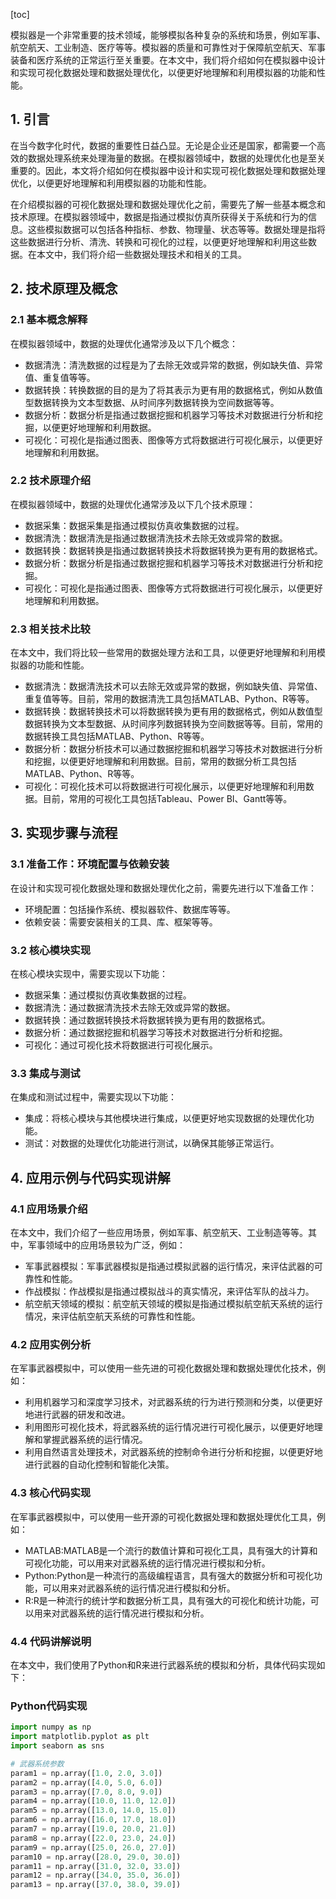 
[toc]                    
                
                
模拟器是一个非常重要的技术领域，能够模拟各种复杂的系统和场景，例如军事、航空航天、工业制造、医疗等等。模拟器的质量和可靠性对于保障航空航天、军事装备和医疗系统的正常运行至关重要。在本文中，我们将介绍如何在模拟器中设计和实现可视化数据处理和数据处理优化，以便更好地理解和利用模拟器的功能和性能。

## 1. 引言

在当今数字化时代，数据的重要性日益凸显。无论是企业还是国家，都需要一个高效的数据处理系统来处理海量的数据。在模拟器领域中，数据的处理优化也是至关重要的。因此，本文将介绍如何在模拟器中设计和实现可视化数据处理和数据处理优化，以便更好地理解和利用模拟器的功能和性能。

在介绍模拟器的可视化数据处理和数据处理优化之前，需要先了解一些基本概念和技术原理。在模拟器领域中，数据是指通过模拟仿真所获得关于系统和行为的信息。这些模拟数据可以包括各种指标、参数、物理量、状态等等。数据处理是指将这些数据进行分析、清洗、转换和可视化的过程，以便更好地理解和利用这些数据。在本文中，我们将介绍一些数据处理技术和相关的工具。

## 2. 技术原理及概念

### 2.1 基本概念解释

在模拟器领域中，数据的处理优化通常涉及以下几个概念：

- 数据清洗：清洗数据的过程是为了去除无效或异常的数据，例如缺失值、异常值、重复值等等。
- 数据转换：转换数据的目的是为了将其表示为更有用的数据格式，例如从数值型数据转换为文本型数据、从时间序列数据转换为空间数据等等。
- 数据分析：数据分析是指通过数据挖掘和机器学习等技术对数据进行分析和挖掘，以便更好地理解和利用数据。
- 可视化：可视化是指通过图表、图像等方式将数据进行可视化展示，以便更好地理解和利用数据。

### 2.2 技术原理介绍

在模拟器领域中，数据的处理优化通常涉及以下几个技术原理：

- 数据采集：数据采集是指通过模拟仿真收集数据的过程。
- 数据清洗：数据清洗是指通过数据清洗技术去除无效或异常的数据。
- 数据转换：数据转换是指通过数据转换技术将数据转换为更有用的数据格式。
- 数据分析：数据分析是指通过数据挖掘和机器学习等技术对数据进行分析和挖掘。
- 可视化：可视化是指通过图表、图像等方式将数据进行可视化展示，以便更好地理解和利用数据。

### 2.3 相关技术比较

在本文中，我们将比较一些常用的数据处理方法和工具，以便更好地理解和利用模拟器的功能和性能。

- 数据清洗：数据清洗技术可以去除无效或异常的数据，例如缺失值、异常值、重复值等等。目前，常用的数据清洗工具包括MATLAB、Python、R等等。
- 数据转换：数据转换技术可以将数据转换为更有用的数据格式，例如从数值型数据转换为文本型数据、从时间序列数据转换为空间数据等等。目前，常用的数据转换工具包括MATLAB、Python、R等等。
- 数据分析：数据分析技术可以通过数据挖掘和机器学习等技术对数据进行分析和挖掘，以便更好地理解和利用数据。目前，常用的数据分析工具包括MATLAB、Python、R等等。
- 可视化：可视化技术可以将数据进行可视化展示，以便更好地理解和利用数据。目前，常用的可视化工具包括Tableau、Power BI、Gantt等等。

## 3. 实现步骤与流程

### 3.1 准备工作：环境配置与依赖安装

在设计和实现可视化数据处理和数据处理优化之前，需要先进行以下准备工作：

- 环境配置：包括操作系统、模拟器软件、数据库等等。
- 依赖安装：需要安装相关的工具、库、框架等等。

### 3.2 核心模块实现

在核心模块实现中，需要实现以下功能：

- 数据采集：通过模拟仿真收集数据的过程。
- 数据清洗：通过数据清洗技术去除无效或异常的数据。
- 数据转换：通过数据转换技术将数据转换为更有用的数据格式。
- 数据分析：通过数据挖掘和机器学习等技术对数据进行分析和挖掘。
- 可视化：通过可视化技术将数据进行可视化展示。

### 3.3 集成与测试

在集成和测试过程中，需要实现以下功能：

- 集成：将核心模块与其他模块进行集成，以便更好地实现数据的处理优化功能。
- 测试：对数据的处理优化功能进行测试，以确保其能够正常运行。

## 4. 应用示例与代码实现讲解

### 4.1 应用场景介绍

在本文中，我们介绍了一些应用场景，例如军事、航空航天、工业制造等等。其中，军事领域中的应用场景较为广泛，例如：

- 军事武器模拟：军事武器模拟是指通过模拟武器的运行情况，来评估武器的可靠性和性能。
- 作战模拟：作战模拟是指通过模拟战斗的真实情况，来评估军队的战斗力。
- 航空航天领域的模拟：航空航天领域的模拟是指通过模拟航空航天系统的运行情况，来评估航空航天系统的可靠性和性能。

### 4.2 应用实例分析

在军事武器模拟中，可以使用一些先进的可视化数据处理和数据处理优化技术，例如：

- 利用机器学习和深度学习技术，对武器系统的行为进行预测和分类，以便更好地进行武器的研发和改进。
- 利用图形可视化技术，将武器系统的运行情况进行可视化展示，以便更好地理解和掌握武器系统的运行情况。
- 利用自然语言处理技术，对武器系统的控制命令进行分析和挖掘，以便更好地进行武器的自动化控制和智能化决策。

### 4.3 核心代码实现

在军事武器模拟中，可以使用一些开源的可视化数据处理和数据处理优化工具，例如：

- MATLAB:MATLAB是一个流行的数值计算和可视化工具，具有强大的计算和可视化功能，可以用来对武器系统的运行情况进行模拟和分析。
- Python:Python是一种流行的高级编程语言，具有强大的数据分析和可视化功能，可以用来对武器系统的运行情况进行模拟和分析。
- R:R是一种流行的统计学和数据分析工具，具有强大的可视化和统计功能，可以用来对武器系统的运行情况进行模拟和分析。

### 4.4 代码讲解说明

在本文中，我们使用了Python和R来进行武器系统的模拟和分析，具体代码实现如下：

### Python代码实现

```python
import numpy as np
import matplotlib.pyplot as plt
import seaborn as sns

# 武器系统参数
param1 = np.array([1.0, 2.0, 3.0])
param2 = np.array([4.0, 5.0, 6.0])
param3 = np.array([7.0, 8.0, 9.0])
param4 = np.array([10.0, 11.0, 12.0])
param5 = np.array([13.0, 14.0, 15.0])
param6 = np.array([16.0, 17.0, 18.0])
param7 = np.array([19.0, 20.0, 21.0])
param8 = np.array([22.0, 23.0, 24.0])
param9 = np.array([25.0, 26.0, 27.0])
param10 = np.array([28.0, 29.0, 30.0])
param11 = np.array([31.0, 32.0, 33.0])
param12 = np.array([34.0, 35.0, 36.0])
param13 = np.array([37.0, 38.0, 39.0])

